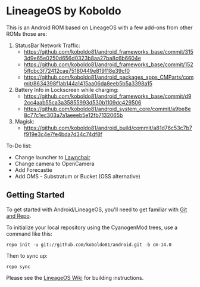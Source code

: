 LineageOS by Koboldo
====================

This is an Android ROM based on LineageOS with a few add-ons from other ROMs those are:
1. StatusBar Network Traffic:
    * https://github.com/koboldo81/android_frameworks_base/commit/3153d9e65e0250d656d0323b8aa27ba8c6b6604e
    * https://github.com/koboldo81/android_frameworks_base/commit/1525ffcbc3f72412cae75180449e819118e39cf0
    * https://github.com/koboldo81/android_packages_apps_CMParts/commit/8634398f1ab144a1415aa06da8eeb5b5a3398a15
2. Battery Info in Lockscreen while charging:
    * https://github.com/koboldo81/android_frameworks_base/commit/d92cc4aab55ca3a35855993d530b1109dc429506
    * https://github.com/koboldo81/android_system_core/commit/a9be8e8c77c1ec303a7a1aeeeb5e12fb7132065b
3. Magisk:
   * https://github.com/koboldo81/android_build/commit/a81d76c53c7b7f919e3c4e7fe4bda7d34c74df8f

To-Do list:
* Change launcher to [Lawnchair](http://www.lawnchair.info)
* Change camera to OpenCamera
* Add Forecastie
* Add OMS - Substratum or Bucket (OSS alternative)



Getting Started
---------------

To get started with Android/LineageOS, you'll need to get
familiar with [Git and Repo](http://source.android.com/source/using-repo.html).

To initialize your local repository using the CyanogenMod trees, use a command like this:

    repo init -u git://github.com/koboldo81/android.git -b cm-14.0

Then to sync up:

    repo sync

Please see the [LineageOS Wiki](https://wiki.lineageos.org/) for building instructions.
